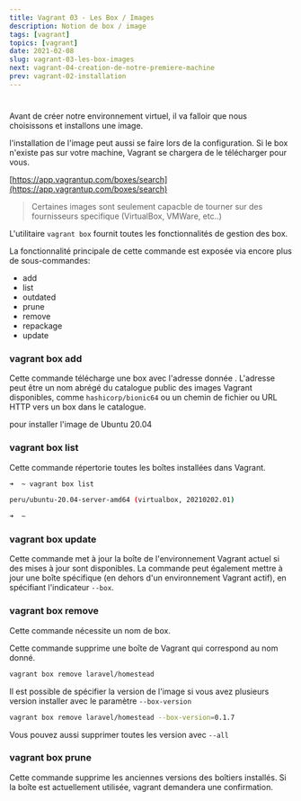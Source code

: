 ```yaml
---
title: Vagrant 03 - Les Box / Images
description: Notion de box / image
tags: [vagrant]
topics: [vagrant]
date: 2021-02-08
slug: vagrant-03-les-box-images
next: vagrant-04-creation-de-notre-premiere-machine
prev: vagrant-02-installation
---
```


#

Avant de créer notre environnement virtuel, il va falloir que nous choisissons et installons une image.

l'installation de l'image peut aussi se faire lors de la configuration. Si le box n'existe pas sur votre machine, Vagrant se chargera de le télécharger pour vous.

[https://app.vagrantup.com/boxes/search](https://app.vagrantup.com/boxes/search)

> Certaines images sont seulement capacble de tourner sur des fournisseurs specifique (VirtualBox, VMWare, etc..)

L'utilitaire `vagrant box` fournit toutes les fonctionnalités de gestion des box.

La fonctionnalité principale de cette commande est exposée via encore plus de sous-commandes:

- add
- list
- outdated
- prune
- remove
- repackage
- update

### vagrant box add

Cette commande télécharge une box avec l'adresse donnée . L'adresse peut être un nom abrégé du catalogue public des images Vagrant disponibles, comme `hashicorp/bionic64` ou un chemin de fichier ou URL HTTP vers un box dans le catalogue.

pour installer l'image de Ubuntu 20.04

### vagrant box list

Cette commande répertorie toutes les boîtes installées dans Vagrant.

```bash
➜  ~ vagrant box list

peru/ubuntu-20.04-server-amd64 (virtualbox, 20210202.01)

➜  ~
```

### vagrant box update

Cette commande met à jour la boîte de l'environnement Vagrant actuel si des mises à jour sont disponibles. La commande peut également mettre à jour une boîte spécifique (en dehors d'un environnement Vagrant actif), en spécifiant l'indicateur `--box`.

### vagrant box remove

Cette commande nécessite un nom de box.

Cette commande supprime une boîte de Vagrant qui correspond au nom donné.

```bash
vagrant box remove laravel/homestead
```

Il est possible de spécifier la version de l'image si vous avez plusieurs version installer avec le paramètre `--box-version`

```bash
vagrant box remove laravel/homestead --box-version=0.1.7
```

Vous pouvez aussi supprimer toutes les version avec `--all`

### vagrant box prune

Cette commande supprime les anciennes versions des boîtiers installés. Si la boîte est actuellement utilisée, vagrant demandera une confirmation.
